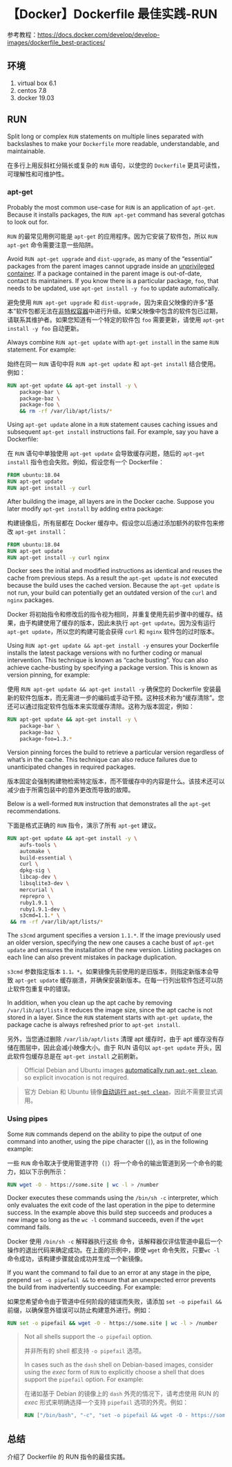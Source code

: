 # 【Docker】Dockerfile 最佳实践-RUN

参考教程：https://docs.docker.com/develop/develop-images/dockerfile_best-practices/

## 环境

1. virtual box 6.1
2. centos 7.8
3. docker 19.03

## RUN

Split long or complex `RUN` statements on multiple lines separated with backslashes to make your `Dockerfile` more readable, understandable, and maintainable.

在多行上用反斜杠分隔长或复杂的 `RUN` 语句，以使您的 `Dockerfile` 更具可读性，可理解性和可维护性。

### apt-get

Probably the most common use-case for `RUN` is an application of `apt-get`. Because it installs packages, the `RUN apt-get` command has several gotchas to look out for.

`RUN` 的最常见用例可能是 `apt-get` 的应用程序。因为它安装了软件包，所以 `RUN apt-get` 命令需要注意一些陷阱。

Avoid `RUN apt-get upgrade` and `dist-upgrade`, as many of the “essential” packages from the parent images cannot upgrade inside an [unprivileged container](https://docs.docker.com/engine/reference/run/#security-configuration). If a package contained in the parent image is out-of-date, contact its maintainers. If you know there is a particular package, `foo`, that needs to be updated, use `apt-get install -y foo` to update automatically.

避免使用 `RUN apt-get upgrade` 和 `dist-upgrade`，因为来自父映像的许多“基本”软件包都无法在[非特权容器](https://docs.docker.com/engine/reference/run/#security-configuration)中进行升级。如果父映像中包含的软件包已过期，请联系其维护者。如果您知道有一个特定的软件包 `foo` 需要更新，请使用 `apt-get install -y foo` 自动更新。

Always combine `RUN apt-get update` with `apt-get install` in the same `RUN` statement. For example:

始终在同一 `RUN` 语句中将 `RUN apt-get update` 和 `apt-get install` 结合使用。例如：

```Dockerfile
RUN apt-get update && apt-get install -y \
    package-bar \
    package-baz \
    package-foo \
    && rm -rf /var/lib/apt/lists/*
```

Using `apt-get update` alone in a `RUN` statement causes caching issues and subsequent `apt-get install` instructions fail. For example, say you have a Dockerfile:

在 `RUN` 语句中单独使用 `apt-get update` 会导致缓存问题，随后的 `apt-get install` 指令也会失败。例如，假设您有一个 Dockerfile：

```Dockerfile
FROM ubuntu:18.04
RUN apt-get update
RUN apt-get install -y curl
```

After building the image, all layers are in the Docker cache. Suppose you later modify `apt-get install` by adding extra package:

构建镜像后，所有层都在 Docker 缓存中。假设您以后通过添加额外的软件包来修改 `apt-get install`：

```Dockerfile
FROM ubuntu:18.04
RUN apt-get update
RUN apt-get install -y curl nginx
```

Docker sees the initial and modified instructions as identical and reuses the cache from previous steps. As a result the `apt-get update` is _not_ executed because the build uses the cached version. Because the `apt-get update` is not run, your build can potentially get an outdated version of the `curl` and `nginx` packages.

Docker 将初始指令和修改后的指令视为相同，并重复使用先前步骤中的缓存。结果，由于构建使用了缓存的版本，因此未执行 `apt-get update`。因为没有运行 `apt-get update`，所以您的构建可能会获得 `curl` 和 `nginx` 软件包的过时版本。

Using `RUN apt-get update && apt-get install -y` ensures your Dockerfile installs the latest package versions with no further coding or manual intervention. This technique is known as “cache busting”. You can also achieve cache-busting by specifying a package version. This is known as version pinning, for example:

使用 `RUN apt-get update && apt-get install -y` 确保您的 Dockerfile 安装最新的软件包版本，而无需进一步的编码或手动干预。这种技术称为“缓存清除”。您还可以通过指定软件包版本来实现缓存清除。这称为版本固定，例如：

```Dockerfile
RUN apt-get update && apt-get install -y \
    package-bar \
    package-baz \
    package-foo=1.3.*
```

Version pinning forces the build to retrieve a particular version regardless of what’s in the cache. This technique can also reduce failures due to unanticipated changes in required packages.

版本固定会强制构建物检索特定版本，而不管缓存中的内容是什么。该技术还可以减少由于所需包装中的意外更改而导致的故障。

Below is a well-formed `RUN` instruction that demonstrates all the `apt-get` recommendations.

下面是格式正确的 `RUN` 指令，演示了所有 `apt-get` 建议。

```Dockerfile
RUN apt-get update && apt-get install -y \
    aufs-tools \
    automake \
    build-essential \
    curl \
    dpkg-sig \
    libcap-dev \
    libsqlite3-dev \
    mercurial \
    reprepro \
    ruby1.9.1 \
    ruby1.9.1-dev \
    s3cmd=1.1.* \
 && rm -rf /var/lib/apt/lists/*
```

The `s3cmd` argument specifies a version `1.1.*`. If the image previously used an older version, specifying the new one causes a cache bust of `apt-get update` and ensures the installation of the new version. Listing packages on each line can also prevent mistakes in package duplication.

`s3cmd` 参数指定版本 `1.1。*`。如果镜像先前使用的是旧版本，则指定新版本会导致 `apt-get update` 缓存崩溃，并确保安装新版本。在每一行列出软件包还可以防止软件包重复中的错误。

In addition, when you clean up the apt cache by removing `/var/lib/apt/lists` it reduces the image size, since the apt cache is not stored in a layer. Since the `RUN` statement starts with `apt-get update`, the package cache is always refreshed prior to `apt-get install`.

另外，当您通过删除 `/var/lib/apt/lists` 清理 apt 缓存时，由于 apt 缓存没有存储在图层中，因此会减小映像大小。由于 RUN 语句以 `apt-get update` 开头，因此软件包缓存总是在 `apt-get install` 之前刷新。

> Official Debian and Ubuntu images [automatically run `apt-get clean`](https://github.com/moby/moby/blob/03e2923e42446dbb830c654d0eec323a0b4ef02a/contrib/mkimage/debootstrap#L82-L105), so explicit invocation is not required.

> 官方 Debian 和 Ubuntu 镜像[自动运行 `apt-get clean`](https://github.com/moby/moby/blob/03e2923e42446dbb830c654d0eec323a0b4ef02a/contrib/mkimage/debootstrap#L82-L105)，因此不需要显式调用。

### Using pipes

Some `RUN` commands depend on the ability to pipe the output of one command into another, using the pipe character (`|`), as in the following example:

一些 `RUN` 命令取决于使用管道字符（`|`）将一个命令的输出管道到另一个命令的能力，如以下示例所示：

```Dockerfile
RUN wget -O - https://some.site | wc -l > /number
```

Docker executes these commands using the `/bin/sh -c` interpreter, which only evaluates the exit code of the last operation in the pipe to determine success. In the example above this build step succeeds and produces a new image so long as the `wc -l` command succeeds, even if the `wget` command fails.

Docker 使用 `/bin/sh -c` 解释器执行这些 命令，该解释器仅评估管道中最后一个操作的退出代码来确定成功。在上面的示例中，即使 `wget` 命令失败，只要`wc -l` 命令成功，该构建步骤就会成功并生成一个新镜像。

If you want the command to fail due to an error at any stage in the pipe, prepend `set -o pipefail &&` to ensure that an unexpected error prevents the build from inadvertently succeeding. For example:

如果您希望命令由于管道中任何阶段的错误而失败，请添加 `set -o pipefail &&` 前缀，以确保意外错误可以防止构建意外进行。例如：

```Dockerfile
RUN set -o pipefail && wget -O - https://some.site | wc -l > /number
```

> Not all shells support the `-o pipefail` option.
> 
> 并非所有的 shell 都支持 `-o pipefail` 选项。
>
> In cases such as the `dash` shell on Debian-based images, consider using the _exec_ form of `RUN` to explicitly choose a shell that does support the `pipefail` option. For example:
> 
> 在诸如基于 Debian 的镜像上的 `dash` 外壳的情况下，请考虑使用 RUN 的 _exec_ 形式来明确选择一个支持 `pipefail` 选项的外壳。例如：
>
> ```Dockerfile
> RUN ["/bin/bash", "-c", "set -o pipefail && wget -O - https://some.site | wc -l > /number"]
> ```

## 总结

介绍了 Dockerfile 的 RUN 指令的最佳实践。